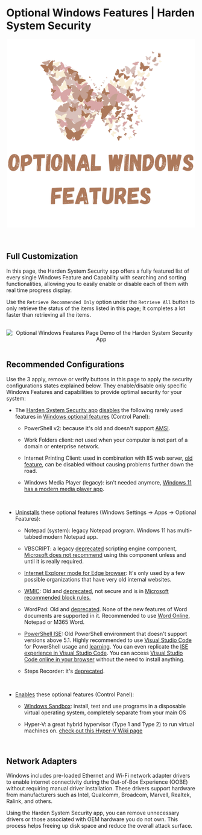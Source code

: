 # Optional Windows Features | Harden System Security

<p align="center"><img src="https://raw.githubusercontent.com/HotCakeX/.github/d6960a261913f979526c0fac7901effa4b72d813/Pictures/Readme%20Categories/Optional%20Windows%20Features/Optional%20Windows%20Features.png" alt="Optional Windows Features - Harden Windows Security GitHub repository" width="500"></p>

<br>

## Full Customization

In this page, the Harden System Security app offers a fully featured list of every single Windows Feature and Capability with searching and sorting functionalities, allowing you to easily enable or disable each of them with real time progress display.

Use the `Retrieve Recommended Only` option under the `Retrieve All` button to only retrieve the status of the items listed in this page; It completes a lot faster than retrieving all the items.

<br>

<div align="center">

<img src="https://raw.githubusercontent.com/HotCakeX/.github/c22418f6d2605c77ea4c05dfd42f2c85ef0191eb/Pictures/APNGs/Harden%20System%20Security/HardenSystemSecurity_OptionalWindowsFeaturesDemo.apng" alt="Optional Windows Features Page Demo of the Harden System Security App" />

</div>

<br>

## Recommended Configurations

Use the 3 apply, remove or verify buttons in this page to apply the security configurations states explained below. They enable/disable only specific Windows Features and capabilities to provide optimal security for your system:

- The [Harden System Security app](https://github.com/HotCakeX/Harden-Windows-Security/wiki/Harden-System-Security) [disables](https://learn.microsoft.com/powershell/module/dism/disable-windowsoptionalfeature) the following rarely used features in [Windows optional features](https://learn.microsoft.com/windows/application-management/add-apps-and-features#use-windows-powershell-to-disable-specific-features) (Control Panel):

    - PowerShell v2: because it's old and doesn't support [AMSI](https://devblogs.microsoft.com/powershell/powershell-the-blue-team/#antimalware-scan-interface-integration).

    - Work Folders client: not used when your computer is not part of a domain or enterprise network.

    - Internet Printing Client: used in combination with IIS web server, [old feature](https://learn.microsoft.com/troubleshoot/windows-server/printing/manage-connect-printers-use-web-browser), can be disabled without causing problems further down the road.

    - Windows Media Player (legacy): isn't needed anymore, [Windows 11 has a modern media player app](https://blogs.windows.com/windows-insider/2021/11/16/new-media-player-for-windows-11-begins-rolling-out-to-windows-insiders/).

<br>

- [Uninstalls](https://learn.microsoft.com/powershell/module/dism/remove-windowscapability) these optional features (Windows Settings -> Apps -> Optional Features):

    - Notepad (system): legacy Notepad program. Windows 11 has multi-tabbed modern Notepad app.

    - VBSCRIPT: a legacy [deprecated](https://learn.microsoft.com/windows/whats-new/deprecated-features) scripting engine component, [Microsoft does not recommend](https://techcommunity.microsoft.com/t5/windows-insider-program/windows-11-insider-dev-build-25309-allows-for-uninstallation-of/m-p/3759739) using this component unless and until it is really required.

    - [Internet Explorer mode for Edge browser](https://learn.microsoft.com/deployedge/edge-ie-mode): It's only used by a few possible organizations that have very old internal websites.

    - [WMIC](https://learn.microsoft.com/windows/win32/wmisdk/wmic): Old and [deprecated](https://learn.microsoft.com/windows/whats-new/deprecated-features), not secure and is in [Microsoft recommended block rules.](https://learn.microsoft.com/windows/security/application-security/application-control/app-control-for-business/design/applications-that-can-bypass-appcontrol)

    - WordPad: Old and [deprecated](https://learn.microsoft.com/windows/whats-new/deprecated-features). None of the new features of Word documents are supported in it. Recommended to use [Word Online](https://www.microsoft.com/en-us/microsoft-365/free-office-online-for-the-web), Notepad or M365 Word.

    - [PowerShell ISE](https://learn.microsoft.com/powershell/scripting/windows-powershell/ise/introducing-the-windows-powershell-ise): Old PowerShell environment that doesn't support versions above 5.1. Highly recommended to use [Visual Studio Code](https://apps.microsoft.com/detail/xp9khm4bk9fz7q) for PowerShell usage and [learning](https://github.com/HotCakeX/Harden-Windows-Security/wiki#-powershell). You can even replicate the [ISE experience in Visual Studio Code](https://learn.microsoft.com/powershell/scripting/dev-cross-plat/vscode/how-to-replicate-the-ise-experience-in-vscode). You can access [Visual Studio Code online in your browser](https://vscode.dev) without the need to install anything.

    - Steps Recorder: it's [deprecated](https://support.microsoft.com/en-us/windows/steps-recorder-deprecation-a64888d7-8482-4965-8ce3-25fb004e975f).

<br>

- [Enables](https://learn.microsoft.com/powershell/module/dism/enable-windowsoptionalfeature) these optional features (Control Panel):

    - [Windows Sandbox](https://learn.microsoft.com/windows/security/application-security/application-isolation/windows-sandbox/windows-sandbox-overview): install, test and use programs in a disposable virtual operating system, completely separate from your main OS

    - Hyper-V: a great hybrid hypervisor (Type 1 and Type 2) to run virtual machines on. [check out this Hyper-V Wiki page](https://github.com/HotCakeX/Harden-Windows-Security/wiki/Hyper-V)

<br>

## Network Adapters

Windows includes pre-loaded Ethernet and Wi-Fi network adapter drivers to enable internet connectivity during the Out-of-Box Experience (OOBE) without requiring manual driver installation. These drivers support hardware from manufacturers such as Intel, Qualcomm, Broadcom, Marvell, Realtek, Ralink, and others.

Using the Harden System Security app, you can remove unnecessary drivers or those associated with OEM hardware you do not own. This process helps freeing up disk space and reduce the overall attack surface.

<br>
